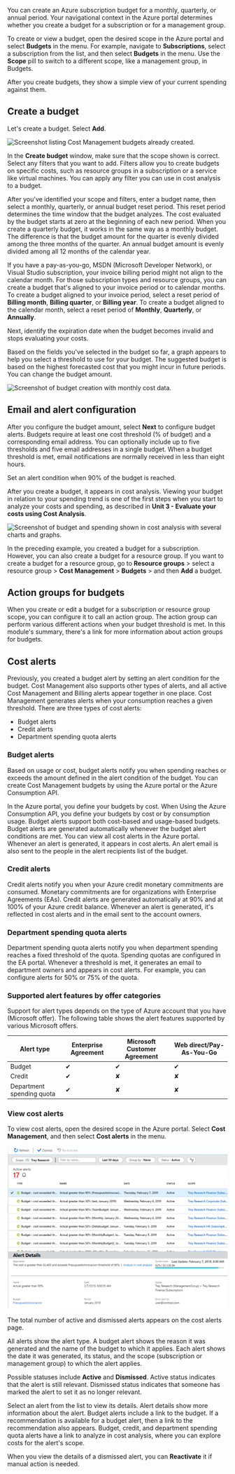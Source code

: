 You can create an Azure subscription budget for a monthly, quarterly, or annual period. Your navigational context in the Azure portal determines whether you create a budget for a subscription or for a management group.

To create or view a budget, open the desired scope in the Azure portal and select **Budgets** in the menu. For example, navigate to **Subscriptions**, select a subscription from the list, and then select **Budgets** in the menu. Use the **Scope** pill to switch to a different scope, like a management group, in Budgets.

After you create budgets, they show a simple view of your current spending against them.

## Create a budget

Let's create a budget. Select **Add**.

![Screenshot listing Cost Management budgets already created.](../media/5-budgets01.png)

In the **Create budget** window, make sure that the scope shown is correct. Select any filters that you want to add. Filters allow you to create budgets on specific costs, such as resource groups in a subscription or a service like virtual machines. You can apply any filter you can use in cost analysis to a budget.

After you've identified your scope and filters, enter a budget name, then select a monthly, quarterly, or annual budget reset period. This reset period determines the time window that the budget analyzes. The cost evaluated by the budget starts at zero at the beginning of each new period. When you create a quarterly budget, it works in the same way as a monthly budget. The difference is that the budget amount for the quarter is evenly divided among the three months of the quarter. An annual budget amount is evenly divided among all 12 months of the calendar year.

If you have a pay-as-you-go, MSDN (Microsoft Developer Network), or Visual Studio subscription, your invoice billing period might not align to the calendar month. For those subscription types and resource groups, you can create a budget that's aligned to your invoice period or to calendar months. To create a budget aligned to your invoice period, select a reset period of **Billing month**, **Billing quarter**, or **Billing year**. To create a budget aligned to the calendar month, select a reset period of  **Monthly**, **Quarterly**, or **Annually**.

Next, identify the expiration date when the budget becomes invalid and stops evaluating your costs.

Based on the fields you've selected in the budget so far, a graph appears to help you select a threshold to use for your budget. The suggested budget is based on the highest forecasted cost that you might incur in future periods. You can change the budget amount.

![Screenshot of budget creation with monthly cost data.](../media/5-monthly-budget01.png)

## Email and alert configuration

After you configure the budget amount, select **Next** to configure budget alerts. Budgets require at least one cost threshold (% of budget) and a corresponding email address. You can optionally include up to five thresholds and five email addresses in a single budget. When a budget threshold is met, email notifications are normally received in less than eight hours.

Set an alert condition when 90% of the budget is reached.

After you create a budget, it appears in cost analysis. Viewing your budget in relation to your spending trend is one of the first steps when you start to analyze your costs and spending, as described in **Unit 3 - Evaluate your costs using Cost Analysis**.

![Screenshot of budget and spending shown in cost analysis with several charts and graphs.](../media/5-cost-analysis.png)

In the preceding example, you created a budget for a subscription. However, you can also create a budget for a resource group. If you want to create a budget for a resource group, go to **Resource groups** > select a resource group > **Cost Management** > **Budgets** > and then **Add** a budget.

## Action groups for budgets

When you create or edit a budget for a subscription or resource group scope, you can configure it to call an action group. The action group can perform various different actions when your budget threshold is met. In this module's summary, there's a link for more information about action groups for budgets.

## Cost alerts

Previously, you created a budget alert by setting an alert condition for the budget. Cost Management also supports other types of alerts, and all active Cost Management and Billing alerts appear together in one place. Cost Management generates alerts when your consumption reaches a given threshold. There are three types of cost alerts:

- Budget alerts
- Credit alerts
- Department spending quota alerts

### Budget alerts

Based on usage or cost, budget alerts notify you when spending reaches or exceeds the amount defined in the alert condition of the budget. You can create Cost Management budgets by using the Azure portal or the Azure Consumption API.

In the Azure portal, you define your budgets by cost. When Using the Azure Consumption API, you define your budgets by cost or by consumption usage. Budget alerts support both cost-based and usage-based budgets. Budget alerts are generated automatically whenever the budget alert conditions are met. You can view all cost alerts in the Azure portal. Whenever an alert is generated, it appears in cost alerts. An alert email is also sent to the people in the alert recipients list of the budget.

### Credit alerts

Credit alerts notify you when your Azure credit monetary commitments are consumed. Monetary commitments are for organizations with Enterprise Agreements (EAs). Credit alerts are generated automatically at 90% and at 100% of your Azure credit balance. Whenever an alert is generated, it's reflected in cost alerts and in the email sent to the account owners.

### Department spending quota alerts

Department spending quota alerts notify you when department spending reaches a fixed threshold of the quota. Spending quotas are configured in the EA portal. Whenever a threshold is met, it generates an email to department owners and appears in cost alerts. For example, you can configure alerts for 50% or 75% of the quota.

### Supported alert features by offer categories

Support for alert types depends on the type of Azure account that you have (Microsoft offer). The following table shows the alert features supported by various Microsoft offers.

| **Alert type** | **Enterprise Agreement** | **Microsoft Customer Agreement** | **Web direct/Pay-As-You-Go** |
| --- | --- | --- | --- |
| Budget | ✔ | ✔ | ✔ |
| Credit | ✔ | ✘ | ✘ |
| Department spending quota | ✔ | ✘ | ✘ |

### View cost alerts

To view cost alerts, open the desired scope in the Azure portal. Select **Cost Management**, and then select **Cost alerts** in the menu.

![Screenshot listing cost alerts shown in Cost Management.](../media/5-budget-alerts-fullscreen.png)

The total number of active and dismissed alerts appears on the cost alerts page.

All alerts show the alert type. A budget alert shows the reason it was generated and the name of the budget to which it applies. Each alert shows the date it was generated, its status, and the scope (subscription or management group) to which the alert applies.

Possible statuses include **Active** and **Dismissed**. Active status indicates that the alert is still relevant. Dismissed status indicates that someone has marked the alert to set it as no longer relevant.

Select an alert from the list to view its details. Alert details show more information about the alert. Budget alerts include a link to the budget. If a recommendation is available for a budget alert, then a link to the recommendation also appears. Budget, credit, and department spending quota alerts have a link to analyze in cost analysis, where you can explore costs for the alert's scope.

When you view the details of a dismissed alert, you can **Reactivate** it if manual action is needed.
